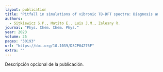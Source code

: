 ```yaml
---
layout: publication
title: "Pitfall in simulations of vibronic TD-DFT spectra: Diagnosis and assessment"
authors:
  - Sitkiewicz S.P., Matito E., Luis J.M., Zalesny R.
journal: "Phys. Chem. Chem. Phys."
year: 2023
volume: 25
pages: "30193"
url: "https://doi.org/10.1039/D3CP04276F"
extra: ""
---
```


Descripción opcional de la publicación.

